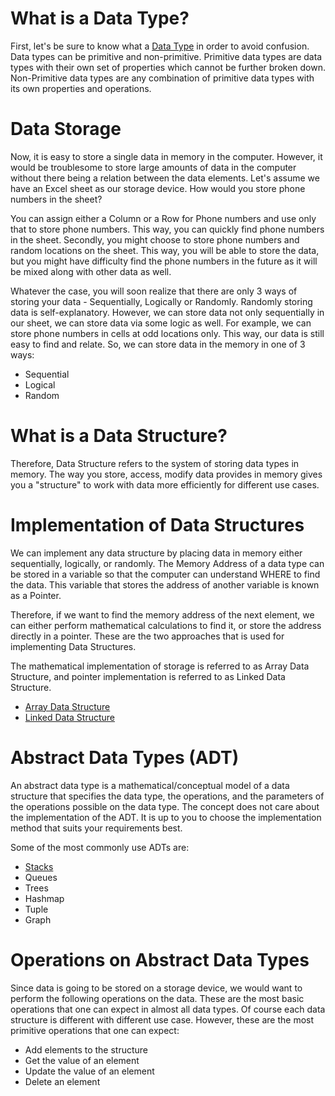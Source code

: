 # What is a Data Type?

First, let\'s be sure to know what a [Data Type](data-types.org) in
order to avoid confusion. Data types can be primitive and non-primitive.
Primitive data types are data types with their own set of properties
which cannot be further broken down. Non-Primitive data types are any
combination of primitive data types with its own properties and
operations.

# Data Storage

Now, it is easy to store a single data in memory in the computer.
However, it would be troublesome to store large amounts of data in the
computer without there being a relation between the data elements.
Let\'s assume we have an Excel sheet as our storage device. How would
you store phone numbers in the sheet?

You can assign either a Column or a Row for Phone numbers and use only
that to store phone numbers. This way, you can quickly find phone
numbers in the sheet. Secondly, you might choose to store phone numbers
and random locations on the sheet. This way, you will be able to store
the data, but you might have difficulty find the phone numbers in the
future as it will be mixed along with other data as well.

Whatever the case, you will soon realize that there are only 3 ways of
storing your data - Sequentially, Logically or Randomly. Randomly
storing data is self-explanatory. However, we can store data not only
sequentially in our sheet, we can store data via some logic as well. For
example, we can store phone numbers in cells at odd locations only. This
way, our data is still easy to find and relate. So, we can store data in
the memory in one of 3 ways:

-   Sequential
-   Logical
-   Random

# What is a Data Structure?

Therefore, Data Structure refers to the system of storing data types in
memory. The way you store, access, modify data provides in memory gives
you a \"structure\" to work with data more efficiently for different use
cases.

# Implementation of Data Structures

We can implement any data structure by placing data in memory either
sequentially, logically, or randomly. The Memory Address of a data type
can be stored in a variable so that the computer can understand WHERE to
find the data. This variable that stores the address of another variable
is known as a Pointer.

Therefore, if we want to find the memory address of the next element, we
can either perform mathematical calculations to find it, or store the
address directly in a pointer. These are the two approaches that is used
for implementing Data Structures.

The mathematical implementation of storage is referred to as Array Data
Structure, and pointer implementation is referred to as Linked Data
Structure.

-   [Array Data Structure](structures/array.org)
-   [Linked Data Structure](structures/linked.org)

# Abstract Data Types (ADT)

An abstract data type is a mathematical/conceptual model of a data
structure that specifies the data type, the operations, and the
parameters of the operations possible on the data type. The concept does
not care about the implementation of the ADT. It is up to you to choose
the implementation method that suits your requirements best.

Some of the most commonly use ADTs are:

-   [Stacks](adt/stack.org)
-   Queues
-   Trees
-   Hashmap
-   Tuple
-   Graph

# Operations on Abstract Data Types

Since data is going to be stored on a storage device, we would want to
perform the following operations on the data. These are the most basic
operations that one can expect in almost all data types. Of course each
data structure is different with different use case. However, these are
the most primitive operations that one can expect:

-   Add elements to the structure
-   Get the value of an element
-   Update the value of an element
-   Delete an element
